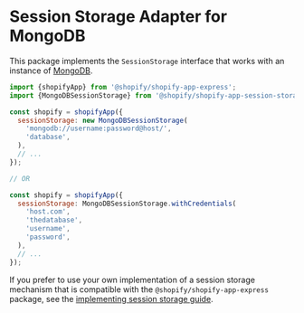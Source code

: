 # Session Storage Adapter for MongoDB

This package implements the `SessionStorage` interface that works with an instance of [MongoDB](https://www.mongodb.com/home).

```js
import {shopifyApp} from '@shopify/shopify-app-express';
import {MongoDBSessionStorage} from '@shopify/shopify-app-session-storage-mongodb';

const shopify = shopifyApp({
  sessionStorage: new MongoDBSessionStorage(
    'mongodb://username:password@host/',
    'database',
  ),
  // ...
});

// OR

const shopify = shopifyApp({
  sessionStorage: MongoDBSessionStorage.withCredentials(
    'host.com',
    'thedatabase',
    'username',
    'password',
  ),
  // ...
});
```

If you prefer to use your own implementation of a session storage mechanism that is compatible with the `@shopify/shopify-app-express` package, see the [implementing session storage guide](../shopify-app-session-storage/implementing-session-storage.md).

